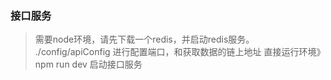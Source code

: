 



### 接口服务
 > 需要node环境，请先下载一个redis，并启动redis服务。
 > ./config/apiConfig 进行配置端口，和获取数据的链上地址
 > 直接运行环境》 npm run dev  启动接口服务